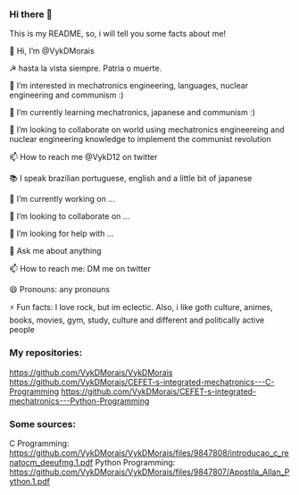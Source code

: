 ### Hi there 👋

This is my README, so, i will tell you some facts about me!

👋 Hi, I’m @VykDMorais

☭ hasta la vista siempre. Patria o muerte.

👀 I’m interested in mechatronics engineering, languages, nuclear engineering and communism :)

🌱 I’m currently learning mechatronics, japanese and communism :)

💞️ I’m looking to collaborate on world using mechatronics engineereing and nuclear engineering knowledge to implement the communist revolution  

📫 How to reach me @VykD12 on twitter

📚 I speak brazilian portuguese, english and a little bit of japanese

🔭 I’m currently working on ...

👯 I’m looking to collaborate on ...

🤔 I’m looking for help with ...

💬 Ask me about anything

📫 How to reach me: DM me on twitter

😄 Pronouns: any pronouns

⚡ Fun facts: I love rock, but im eclectic. Also, i like goth culture, animes, books, movies, gym, study, culture and different and politically active people


### My repositories:
https://github.com/VykDMorais/VykDMorais
https://github.com/VykDMorais/CEFET-s-integrated-mechatronics---C-Programming
https://github.com/VykDMorais/CEFET-s-integrated-mechatronics---Python-Programming

### Some sources:
C Programming: https://github.com/VykDMorais/VykDMorais/files/9847808/introducao_c_renatocm_deeufmg.1.pdf
Python Programming: https://github.com/VykDMorais/VykDMorais/files/9847807/Apostila_Allan_Python.1.pdf

